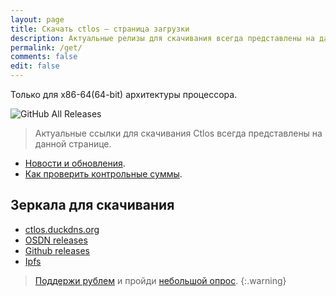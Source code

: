 ```yaml
---
layout: page
title: Скачать ctlos — страница загрузки
description: Актуальные релизы для скачивания всегда представлены на данной странице.
permalink: /get/
comments: false
edit: false
---
```


Только для x86-64(64-bit) архитектуры процессора.

![GitHub All Releases](https://img.shields.io/github/downloads/ctlos/ctlosiso/total.svg)

> Актуальные ссылки для скачивания Ctlos всегда представлены на данной странице.

- [Новости и обновления](/wiki/changelog).
- [Как проверить контрольные суммы](/wiki/install/install-ctlos#%D0%BF%D1%80%D0%BE%D0%B2%D0%B5%D1%80%D0%BA%D0%B0-iso-%D0%BE%D0%B1%D1%80%D0%B0%D0%B7%D0%B0).

## Зеркала для скачивания

- [ctlos.duckdns.org](https://ctlos.duckdns.org/iso)
- [OSDN releases](https://osdn.net/projects/ctlos/releases/)
- [Github releases](https://github.com/ctlos/ctlosiso/releases)
- [Ipfs](https://ctlos.fission.app/)

> [Поддержи рублем](/donat) и пройди [небольшой опрос](https://forms.gle/qzAUa6R4fShf3xSw7).
{:.warning}
